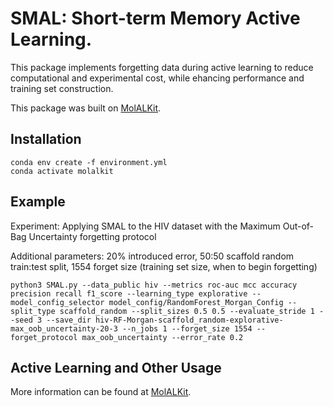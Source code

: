 
# SMAL: Short-term Memory Active Learning.
This package implements forgetting data during active learning to reduce computational and experimental cost, while ehancing performance and training set construction.

This package was built on [MolALKit](https://github.com/RekerLab/MolALKit).

## Installation
```commandline
conda env create -f environment.yml
conda activate molalkit
```

## Example
Experiment: Applying SMAL to the HIV dataset with the Maximum Out-of-Bag Uncertainty forgetting protocol

Additional parameters: 20% introduced error, 50:50 scaffold random train:test split, 1554 forget size (training set size, when to begin forgetting)

```commandline
python3 SMAL.py --data_public hiv --metrics roc-auc mcc accuracy precision recall f1_score --learning_type explorative --model_config_selector model_config/RandomForest_Morgan_Config --split_type scaffold_random --split_sizes 0.5 0.5 --evaluate_stride 1 --seed 3 --save_dir hiv-RF-Morgan-scaffold_random-explorative-max_oob_uncertainty-20-3 --n_jobs 1 --forget_size 1554 --forget_protocol max_oob_uncertainty --error_rate 0.2
```

## Active Learning and Other Usage
More information can be found at [MolALKit](https://github.com/RekerLab/MolALKit).
